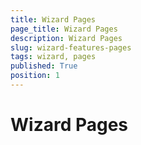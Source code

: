 ```yaml
---
title: Wizard Pages
page_title: Wizard Pages
description: Wizard Pages
slug: wizard-features-pages
tags: wizard, pages
published: True
position: 1
---
```


# Wizard Pages
